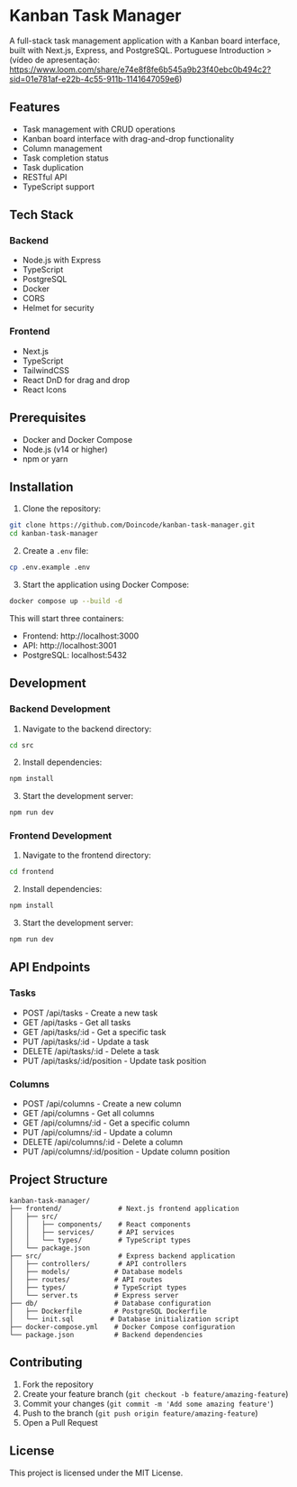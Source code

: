 # Kanban Task Manager

A full-stack task management application with a Kanban board interface, built with Next.js, Express, and PostgreSQL.
Portuguese Introduction >  (vídeo de apresentação: https://www.loom.com/share/e74e8f8fe6b545a9b23f40ebc0b494c2?sid=01e781af-e22b-4c55-911b-1141647059e6)
## Features

- Task management with CRUD operations
- Kanban board interface with drag-and-drop functionality
- Column management
- Task completion status
- Task duplication
- RESTful API
- TypeScript support

## Tech Stack

### Backend
- Node.js with Express
- TypeScript
- PostgreSQL
- Docker
- CORS
- Helmet for security

### Frontend
- Next.js
- TypeScript
- TailwindCSS
- React DnD for drag and drop
- React Icons

## Prerequisites

- Docker and Docker Compose
- Node.js (v14 or higher)
- npm or yarn

## Installation

1. Clone the repository:
```bash
git clone https://github.com/Doincode/kanban-task-manager.git
cd kanban-task-manager
```

2. Create a `.env` file:
```bash
cp .env.example .env
```

3. Start the application using Docker Compose:
```bash
docker compose up --build -d
```

This will start three containers:
- Frontend: http://localhost:3000
- API: http://localhost:3001
- PostgreSQL: localhost:5432

## Development

### Backend Development

1. Navigate to the backend directory:
```bash
cd src
```

2. Install dependencies:
```bash
npm install
```

3. Start the development server:
```bash
npm run dev
```

### Frontend Development

1. Navigate to the frontend directory:
```bash
cd frontend
```

2. Install dependencies:
```bash
npm install
```

3. Start the development server:
```bash
npm run dev
```

## API Endpoints

### Tasks
- POST /api/tasks - Create a new task
- GET /api/tasks - Get all tasks
- GET /api/tasks/:id - Get a specific task
- PUT /api/tasks/:id - Update a task
- DELETE /api/tasks/:id - Delete a task
- PUT /api/tasks/:id/position - Update task position

### Columns
- POST /api/columns - Create a new column
- GET /api/columns - Get all columns
- GET /api/columns/:id - Get a specific column
- PUT /api/columns/:id - Update a column
- DELETE /api/columns/:id - Delete a column
- PUT /api/columns/:id/position - Update column position

## Project Structure

```
kanban-task-manager/
├── frontend/              # Next.js frontend application
│   ├── src/
│   │   ├── components/    # React components
│   │   ├── services/      # API services
│   │   └── types/         # TypeScript types
│   └── package.json
├── src/                   # Express backend application
│   ├── controllers/       # API controllers
│   ├── models/           # Database models
│   ├── routes/           # API routes
│   ├── types/            # TypeScript types
│   └── server.ts         # Express server
├── db/                   # Database configuration
│   ├── Dockerfile        # PostgreSQL Dockerfile
│   └── init.sql         # Database initialization script
├── docker-compose.yml    # Docker Compose configuration
└── package.json          # Backend dependencies
```

## Contributing

1. Fork the repository
2. Create your feature branch (`git checkout -b feature/amazing-feature`)
3. Commit your changes (`git commit -m 'Add some amazing feature'`)
4. Push to the branch (`git push origin feature/amazing-feature`)
5. Open a Pull Request

## License

This project is licensed under the MIT License. 
